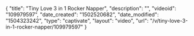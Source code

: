 {
    "title": "Tiny Love 3 in 1 Rocker Napper",
    "description": "",
    "videoid": "109979597",
    "date_created": "1502520682",
    "date_modified": "1504323242",
    "type": "captivate",
    "layout": "video",
    "url": "\/v\/tiny-love-3-in-1-rocker-napper\/109979597"
}